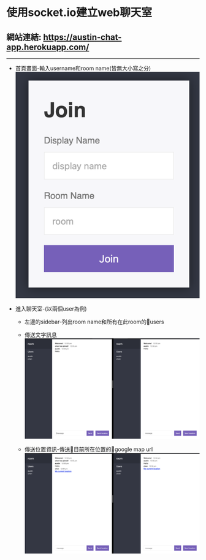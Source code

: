 # 使用socket.io建立web聊天室

## 網站連結: <https://austin-chat-app.herokuapp.com/>

***
* 首頁畫面-輸入username和room name(皆無大小寫之分)
![homepage](./public/img/index.png)

* 進入聊天室-(以兩個user為例)

    * 左邊的sidebar-列出room name和所有在此room的users

    * 傳送文字訊息
    ![sendMessage](./public/img/sendMessage.png)

    * 傳送位置資訊-傳送目前所在位置的google map url
    ![sendLocation](./public/img/sendLocation.png)